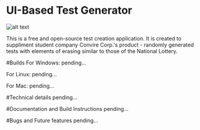 # UI-Based Test Generator
![alt text](http://i.imgur.com/jacFRj2.png?2 "Convire Corp ltd.")

This is a free and open-source test creation application. It is created to suppliment student company Convire Corp.'s product - randomly generated tests with elements of erasing similar to those of the National Lottery.

#Builds
For Windows: pending...

For Linux: pending...

For Mac: pending...

#Technical details
pending...

#Documentation and Build Instructions
pending...

#Bugs and Future features
pending...
